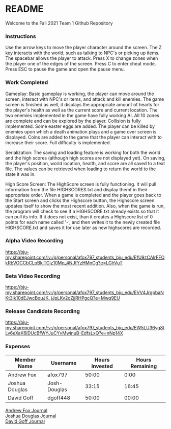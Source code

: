# README

Welcome to the Fall 2021 Team 1 Github Repository

### Instructions
Use the arrow keys to move the player character around the screen. The Z key interacts with the world, such as talking to NPC's or picking up items.  The spacebar allows the player to attack. Press X to change zones when the player one of the edges of the screen. Press C to enter cheat mode. Press ESC to pause the game and open the pause menu.

### Work Completed
Gameplay: Basic gameplay is working, the player can move around the screen, interact with NPC's or items, and attack and kill enemies. The game screen is finished as well, it displays the appropriate amount of hearts for the player's health as well as the current score and current location. The two enemies implemented in the game have fully working AI. All 10 zones are complete and can be explored by the player. Collision is fully implemented. Some easter eggs are added. The player can be killed by enemies upon which a death animation plays and a game over screen is displayed. Coins are added to the game that the player can interact with to increase their score. Full difficulty is implemented.



Serialization: The saving and loading feature is working for both the world and the high scores (although high scores are not displayed yet). On saving, the player's position, world location, health, and score are all saved to a text file. The values can be retrieved when loading to return the world to the state it was in.


High Score Screen: The HighScore screen is fully functioning. It will pull information from the file HIGHSCORES.txt and display themf in their appropriate order. When a game is completed and the player goes back to the Start screen and clicks the Highscore button, the Highscore screen updates itself to show the most recent addition. Also, when the game is run, the program will check to see if a HIGHSCORE.txt already exists so that it can pull its info. If it does not exist, than it creates a Highscore list of 0 points for each name called '-', and then writes it to the newly created file HIGHSCORE.txt and saves it for use later as new highscores are recorded.




### Alpha Video Recording
https://bju-my.sharepoint.com/:v:/g/personal/afox797_students_bju_edu/EfU9zCAlrFFOkRbVOCCbCLoBkiTCjz10Mq_4NJfYzHMnCg?e=LGhVuT

### Beta Video Recording
https://bju-my.sharepoint.com/:v:/g/personal/afox797_students_bju_edu/EVV4JrgpbaNKt3lk10dEJwcBouJK_jJpLKv2cZjjRHPgcQ?e=Mwq9EU

### Release Candidate Recording
https://bju-my.sharepoint.com/:v:/g/personal/afox797_students_bju_edu/EW5LU36yg8tLv6eXaK6iDUcBfWYJuCYvMwinuB-EdfsLxQ?e=nNp14X


### Expenses
| Member Name | Username | Hours Invested | Hours Remaining |
|-------------|----------|----------------|-----------------|
| Andrew Fox | afox797 | 50:00 | 0:00 |
| Joshua Douglas | Josh-Douglas | 33:15 | 16:45 |
| David Goff | dgoff448 | 50:00 | 00:00 |
  
[Andrew Fox Journal](https://github.com/bjucps209/fall2021-team1/wiki/Andrew-Fox-Journal)  
[Joshua Douglas Journal](https://github.com/bjucps209/fall2021-team1/wiki/Joshua-Douglas-Journal)  
[David Goff Journal](https://github.com/bjucps209/fall2021-team1/wiki/David-Goff-Journal)
